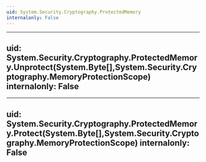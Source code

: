 ```yaml
---
uid: System.Security.Cryptography.ProtectedMemory
internalonly: False
---
```


---
uid: System.Security.Cryptography.ProtectedMemory.Unprotect(System.Byte[],System.Security.Cryptography.MemoryProtectionScope)
internalonly: False
---

---
uid: System.Security.Cryptography.ProtectedMemory.Protect(System.Byte[],System.Security.Cryptography.MemoryProtectionScope)
internalonly: False
---

